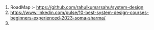 1. RoadMap :- https://github.com/rahulkumarsahu/system-design
2. https://www.linkedin.com/pulse/10-best-system-design-courses-beginners-experienced-2023-soma-sharma/
3. 